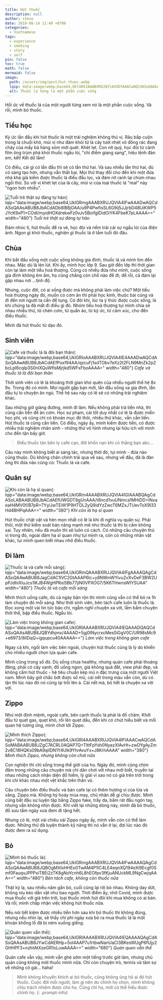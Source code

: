 ```yaml
---
title: Hút thuốc
description: null
author: steve
date: 2019-06-14 11:40 +0700
categories:
  - Vietnamese
tags:
  - experience
  - smoking
  - story
  - self
pin: false
toc: true
math: false
mermaid: false
image:
  path: /assets/img/post/hut-thuoc.webp
  lqip: data:image/webp;base64,UklGRkIAAABXRUJQVlA4IDYAAACwAQCdASoQAAkABUB8JZgCdACgQFMgAP2U6wbMbJoYcQy29yDPvNfLP/Asa/Bedq6nUtjyRgA=
  alt: Thuốc lá từng là một phần cuộc sống
---
```

Hồi ức về thuốc lá của một người từng xem nó là một phần cuộc sống. Và rồi, mình bỏ thuốc.

## Tiểu học
Ký ức lần đầu khi hút thuốc là một trải nghiệm không thú vị. Râu bắp cuộn trong lá chuối khô, mùi vị như đám khói từ lá cây tươi nhét vô đống rác đang cháy của mấy bà hàng xóm mới quét. Khét lẹt. Con nít quỷ, học đòi từ cảnh film ông trùm phà khói thuốc ngầu lòi, "chỉ điểm giang sang", hiệu lệnh đàn em, kết! Kết dữ lắm!

Có điều, cái gì có lần đầu thì sẽ có lần thứ hai. Và sau nhiều lần thứ hai, dù có sáng tạo hơn, nhưng vẫn thất bại. Mọi thứ thay đổi cho đến khi một đứa nhà khá giả kiếm được thuốc lá điếu đầu lọc, và đám nít ranh lại chúm nhau ngồi thử. So với vị khét lẹt của lá cây, mùi vị của loại thuốc lá "real" này "ngon hơn nhiều".

![Tuổi trẻ thật sự đáng tự hào](/assets/img/post/beer-thuoc.webp "Tuổi trẻ thật sự đáng tự hào"){: lqip="data:image/webp;base64,UklGRmgAAABXRUJQVlA4IFwAAADwAQCdASoQAAsABUB8JbACdADb8lB8jOAA/u9P4PwfisSL6G9ij5JJjrbD48UiKWP5JYcK9xP1+COdI/myidHOXdrekwFz0vJv5BoifgIDidOiYK4FbeK7pLAAAA==" width="480"} _Tuổi trẻ thật sự đáng tự hào_

Đám nhóc tì, hút thuốc để ra vẻ, học đòi và nếm trải cái sự ngầu lòi của điện ảnh. Ngon gì khói thuốc, nghiện gì thuốc lá ở tầm tuổi đó đâu.

## Chùa
Khi bắt đầu sống một cuộc sống không gia đình, thuốc lá và mình tìm đến nhau. Mặc dù là lén lút. Khi ấy, mình học lớp 9. Sau giờ đến lớp thì thời gian còn lại làm một tiểu hoà thượng. Cũng có nhiều đứa như mình, cuộc sống gia đình không êm ấm, họ cũng chẳng còn chỗ nào để đi; để rồi, cả đám lại gặp nhau nơi ...tịnh độ.

Nhưng, cuộc đời, có ai sống được mà không phải làm việc chứ? Một tiểu hoà thượng ngày đó, muốn có cơm ăn thì phải học kinh, thuộc bài cúng và đi đến nơi người ta cần để tụng. Có đôi khi, lúc ta ý thức được cuộc sống, là khi chúng ta đã mất đi điều gì đó. Nhóm tiểu hoà thượng tụi mình chia sẻ nhau nhiều thứ, từ chén cơm, từ quần áo, từ ký ức, từ cảm xúc, cho đến điếu thuốc.

Mình đã hút thuốc từ dạo đó.

## Sinh viên
![Cafe và thuốc lá là đôi bạn thân](/assets/img/post/cafe-thuoc.webp "Cafe và thuốc lá là đôi bạn thân"){: lqip="data:image/webp;base64,UklGRloAAABXRUJQVlA4IE4AAADwAQCdASoQAAwABUB8JbACdAEfPoxf94AA/qzcuFj1sdTObv7eXz2t2FLN9MnZk2p2bcLpl6cqIp3S0nlXQuWfIsMjrjkd5WFxFboAAAA=" width="480"} _Cafe và thuốc lá là đôi bạn thân_

Thời sinh viên có lẽ là khoảng thời gian khó quên của nhiều người thế hệ 8x 9x. Trong đó có mình. Mọi người gặp bạn mới, lần đầu sống xa gia đình, lần đầu tự lo chuyện ăn ngủ. Thế hệ sau này có lẽ sẽ có những trải nghiệm khác.

Sau những giờ giảng đường, mình đi làm. Nếu không phải trả tiền nhà, thì cũng cần tiền để ăn cơm. Học sư phạm, cái tốt duy nhất có lẽ là được miễn học phí, và cũng chỉ có khoản mục đó thôi, nhiều thứ khác, vẫn cần tiền. Hút thuốc lá cũng cần tiền. Có điều, ngày ấy, mình kiếm được tiền, có được nhiều trải nghiệm nhân sinh - những thứ vô hình nhưng lại hữu ích với mình cho đến tận bây giờ.

> Điếu thuốc tàn bên ly cafe cạn, đời khốn nạn khi có thằng bạn abc...

Câu này mình không biết ai sáng tác, nhưng thời đó, tụi mình - đứa nào  cũng thuộc. Dù không chân chính trải qua vế sau, nhưng vế đầu, đã là đàn ông thì đứa nào cũng có: Thuốc lá và cafe.

## Quân sự
![Khi còn là hạ sĩ quan](/assets/img/post/quan-su.webp "Khi còn là hạ sĩ quan"){: lqip="data:image/webp;base64,UklGRm4AAABXRUJQVlA4IGIAAABQAgCdASoLABAABUB8JbACdAEfUWGDT8gUnAAA/t8ncd1vuUNmca1MHiDD+INxaeaH4MV0f/B7pR+7Yy/JwTEiW1P9HTDL2yQ9idYzZwcT6MZxJTUevToX9l33Hd4BHPqAAA==" width="380"} _Khi còn là hạ sĩ quan_

Hút thuốc chật vật và hèn mọn nhất có lẽ là khi đi nghĩa vụ quân sự. Phải thôi, một thứ kiểm soát bản năng mạnh mẽ như thuốc lá thì bị cấm không sai. Tuy nhiên, nếu đã muốn thì sẽ luôn có cách. Có những câu chuyện thú vị trong đó, ngoài đám hạ sĩ quan như tụi mình ra, còn có những nhân vật khác, tụi mình quen biết nhau nhờ điếu thuốc.

## Đi làm
![Thuốc lá và cafe mỗi sáng](/assets/img/post/cafe-sang-thuoc.webp "Thuốc lá và cafe mỗi sáng"){: lqip="data:image/webp;base64,UklGRmQAAABXRUJQVlA4IFgAAAAQAgCdASoQAAwABUB8JagCdAC1lVC2GtAAAP6lc+y8NWmWYivu2vXvDeF3BW2UpPJdhiXIuJcs1lKJB4WgHPRxi5Bb77jiN0VPXOG7/5K6THwnsWIYSUAA" width="480"} _Thuốc lá và cafe mỗi sáng_

Mình thích uống cafe, dù cả ngày bận rộn thì mình cũng vẫn có thể bỏ ra 1h làm chuyện đó mỗi sáng. Như thời sinh viên, bên tách cafe luôn là thuốc lá.
Đọc xong một vài tin tức báo chí, ngẫm nghĩ chuyện xa vời, lẩm bẩm chuyện thời thế, bặp điếu thuốc. Ngầu lòi.

![Làm việc trong không gian cafe](/assets/img/post/working-coffee.webp "Làm việc trong không gian cafe"){: lqip="data:image/webp;base64,UklGRlAAAABXRUJQVlA4IEQAAADQAQCdASoQAAsABUB8JQBYdhjmx/4AAAD+5gj0INycrxcMes0iGgV0C/UR98sMc9+e6973/8iIDqQ+igqupcu40AAAAA=="} _Làm việc trong không gian cafe_

Ngay cả khi, ngồi làm việc bên ngoài, chuyện hút thuốc cũng là lý do khiến cho nhiều người chọn lựa quán cafe.

Mình cũng trong số đó. Dù sống chưa healthy, nhưng quán cafe phải thoáng đãng, phải có cây xanh, đồ uống ngon, giá không quá đắt, view phải đẹp, và không cấm hút thuốc - hệ tiêu chuẩn kép mũ n đặc trưng của một người Việt nam.
Mình bây giờ chắc bớt được số mũ, cái nết trong máu vẫn còn, dù có lặn thì lúc nào đó nó cũng lại trồi lên à. Cái nết mà, bỏ hết là chuyện xa vời vợi.

## Zippo
Như một định mệnh, ngoài cafe, bên cạnh thuốc lá phải là đồ châm. Khởi đầu từ quẹt gas, quẹt khò, rồi lên quẹt dầu, đến khi có chút hiểu biết và mối quan hệ tương ứng, mình chơi tới Zippo.

![Mình thích Zippo](/assets/img/post/zippo.webp "Mình thích Zippo"){: lqip="data:image/webp;base64,UklGRl4AAABXRUJQVlA4IFIAAACwAQCdASoMABAABUB8JZgC7ACRL0AQAP7Q+TlttFpYsh0NyazXIAvHt+zwDYgAyZm2v8C18HQKs09bA9qiIDN1Y4Ulk9YhrAvuYx+J8KrhAAAA" width="380"} _Mình thích Zippo, nhưng không còn chơi nữa_

Con nghiện thì chỉ sống trong thế giới của họ. Ngày đó, mình cũng chìm đắm trong những câu chuyện mà chỉ dân chơi với nhau mới biết, truyền tai nhau những cách nhận diện đồ hiếm, lý giải vì sao nó có giá trên trời trong khi chỉ khác nhau một vệt khắc trên thân vỏ.

Câu chuyện bên điếu thuốc và bàn cafe lại có thêm hương vị của lửa và xăng. Zippo mà. Không hý hoáy múa may, chủ nhân dễ gì chịu được. Mình cũng bắt đầu sự luyện tập bằng Zippo fake, trầy da, bầm rát đầu ngón tay, nhưng vẫn không nhịn được. Khi viết lại những dòng này, mình đã bỏ thuốc, đồ sưu tầm ngày xưa đem đi tặng hết.

Nhưng có lẽ, một vài chiêu xài Zippo ngày ấy, mình vẫn còn có thể làm được. Những thứ đã luyện thành kỹ năng thì nó vẫn ở lại, đợi lúc nào đó được đem ra sử dụng.

## Bỏ
![Mình bỏ thuốc lá](/assets/img/post/bo-thuoc-la.webp "Mình bỏ thuốc lá"){: lqip="data:image/webp;base64,UklGRmgAAABXRUJQVlA4IFwAAAAQAgCdASoQAAwABUB8JQBOgMXIxHHEo0TwAM4P1IC4LE4eqnXQ194eXi9Ecgf0Smf0FauqvJPPPxiT8Ei2zTK8gNoYcnh6L8hEOfpv3fKjuANUckML9NgCwjqAAA==" width="480"} _Bên tách cafe, không còn thuốc nữa_

Thật kỳ lạ, sau nhiều năm gắn bó, cuối cùng lại rời bỏ nhau. Không day dứt, không níu kéo dằn vặt như bao người. Thời điểm ấy, nhờ Covid, mình được mua thuốc với giá trên trời, loại thuốc mình hút đôi khi mua không có ai bán. Và rồi, mình chấp nhận việc không hút thuốc nữa.

Nếu nói tiết kiệm được nhiều tiền hơn sau khi bỏ thuốc thì không đúng, nhưng nếu nhìn lại, sẽ thấy chi phí ngày xưa bỏ ra mua thuốc lá là một khoản khổng lồ đã bị ném xuống giếng.

![Quán quen vẫn thế](/assets/img/post/cafe-khong-thuoc.webp "Quán quen vẫn thế"){: lqip="data:image/webp;base64,UklGRlAAAABXRUJQVlA4IEQAAAAQAgCdASoQAAsABUB8JYwCdAERHp+5oI4AAP7u1rtbwNanUaCI3BKesWUgP6fUjy2GHHPF3+nzhtAtXzeGR1oLuwAAAA==" width="680"} _Quán quen vẫn thế_

Quán cafe vẫn vậy, mình vẫn ghé sớm một tiếng trước giờ làm, nhưng chủ quán cũng không mời thuốc mình nữa. Chỉ còn chuyện trò, tennis và tâm sự về những cô gái... haha!

>Mình không khuyến khích ai bỏ thuốc, cũng không ủng hộ ai đó hút thuốc. Cuộc đời mỗi người, làm gì nên do chính họ chọn, mình không chịu trách nhiệm được cho họ. Cũng chỉ họ, mới có thể hiểu được chính họ.
{: .prompt-info}
